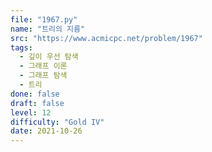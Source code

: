 ```yaml
---
file: "1967.py"
name: "트리의 지름"
src: "https://www.acmicpc.net/problem/1967"
tags: 
  - 깊이 우선 탐색
  - 그래프 이론
  - 그래프 탐색
  - 트리
done: false
draft: false
level: 12
difficulty: "Gold IV"
date: 2021-10-26
---
```

